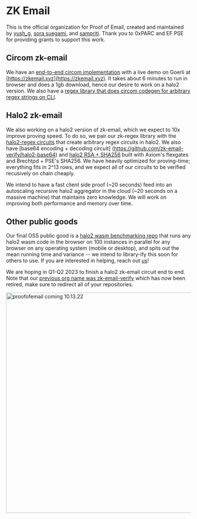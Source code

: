 # ZK Email
This is the official organization for Proof of Email, created and maintained by [yush_g](https://twitter.com/yush_g), [sora suegami](https://twitter.com/SoraSue77), and [sampriti](https://twitter.com/sampriti0). Thank you to 0xPARC and EF PSE for providing grants to support this work.

## Circom zk-email
We have an [end-to-end circom implementation](https://github.com/zk-email-verify/zk-email-verify/) with a live demo on Goerli at [https://zkemail.xyz](https://zkemail.xyz). It takes about 6 minutes to run in browser and does a 1gb download, hence our desire to work on a halo2 version. We also have a [regex library that does circom codegen for arbitrary regex strings on CLI](https://github.com/zk-email-verify/zk-regex/). 

## Halo2 zk-email
We also working on a halo2 version of zk-email, which we expect to 10x improve proving speed. To do so, we pair our zk-regex library with the [halo2-regex circuits](https://github.com/zk-email-verify/halo2-regex/) that create arbitrary regex circuits in halo2. We also have [base64 encoding + decoding circuit] (https://github.com/zk-email-verify/halo2-base64) and [halo2 RSA + SHA256](https://github.com/zk-email-verify/halo2-rsa) built with Axiom's flexgates and Brechtpd  + PSE's SHA256. We have heavily optimized for proving-time; everything fits in 2^13 rows, and we expect all of our circuits to be verified recusively on chain cheaply. 

We intend to have a fast client side proof (~20 seconds) feed into an autoscaling recursive halo2 aggregator in the cloud (~20 seconds on a massive machine) that maintains zero knowledge. We will work on improving both performance and memory over time.

## Other public goods
Our final OSS public good is a [halo2 wasm benchmarking repo](https://github.com/Divide-By-0/halo2-secp) that runs any halo2 wasm code in the browser on 100 instances in parallel for any browser on any operating system (mobile or desktop), and spits out the mean running time and variance -- we intend to library-ify this soon for others to use. If you are interested in helping, reach out [us](https://twitter.com/yush_g)!

We are hoping in Q1-Q2 2023 to finish a halo2 zk-email circuit end to end. Note that our [previous org name was zk-email-verify](https://github.com/zk-email-verify/) which has now been retired, make sure to redirect all of your repositories.

<img width="601" alt="proofofemail coming 10.13.22" src="https://user-images.githubusercontent.com/4804438/195414950-629e0e13-dea2-4f0c-a433-2bf3b2151533.png">

